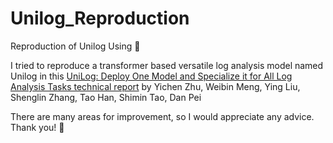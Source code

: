 # Unilog_Reproduction
Reproduction of Unilog Using 🤗

I tried to reproduce a transformer based versatile log analysis model named Unilog in this [UniLog: Deploy One Model and Specialize it for All Log Analysis Tasks
 technical report](https://arxiv.org/abs/2112.03159) by Yichen Zhu, Weibin Meng, Ying Liu, Shenglin Zhang, Tao Han, Shimin Tao, Dan Pei

There are many areas for improvement, so I would appreciate any advice. Thank you! 🤗





